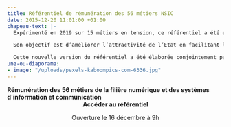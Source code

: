 ```yaml
---
title: Référentiel de rémunération des 56 métiers NSIC
date: 2015-12-20 11:01:00 +01:00
chapeau-text: |-
  Expérimenté en 2019 sur 15 métiers en tension, ce référentiel a été étendu aux 56 métiers de la filière numérique de l’Etat.

  Son objectif est d’améliorer l’attractivité de l’Etat en facilitant le recrutement de contractuels et en prenant en compte l’expertise et les compétences détenues par les candidats, sans considération de leur niveau de diplôme.

  Cette nouvelle version du référentiel a été élaborée conjointement par la DINUM, la DGAFP et la DB.
une-ou-diaporama:
- image: "/uploads/pexels-kaboompics-com-6336.jpg"
---
```


<div class="panel">
<b>Rémunération des 56 métiers de la filière numérique et des systèmes d'information et communication</b> 
<div align="center"><a [20211215_Courrier signé_DB_DGAFP_DINUM_référentiel rémunération NSIC.PDF](/uploads/20211215_Courrier%20sign%C3%A9_DB_DGAFP_DINUM_r%C3%A9f%C3%A9rentiel%20r%C3%A9mun%C3%A9ration%20NSIC.PDF)class="button"><b>Accéder au référentiel</b></a><p class="ouverture">Ouverture le 16 décembre à 9h</p></div>
</div>